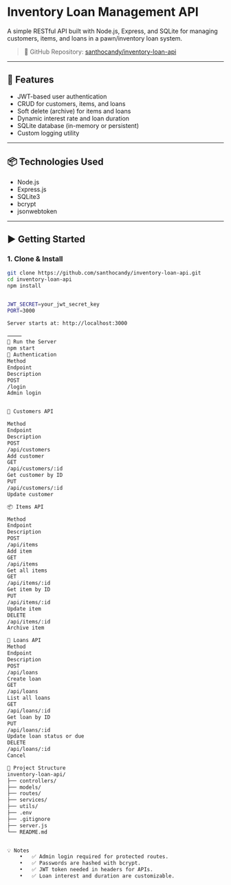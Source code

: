 # Inventory Loan Management API

A simple RESTful API built with Node.js, Express, and SQLite for managing customers, items, and loans in a pawn/inventory loan system.

> 🔗 GitHub Repository: [santhocandy/inventory-loan-api](https://github.com/santhocandy/inventory-loan-api)

---

## 🔧 Features

- JWT-based user authentication
- CRUD for customers, items, and loans
- Soft delete (archive) for items and loans
- Dynamic interest rate and loan duration
- SQLite database (in-memory or persistent)
- Custom logging utility

---

## 📦 Technologies Used

- Node.js
- Express.js
- SQLite3
- bcrypt
- jsonwebtoken

---

## ▶️ Getting Started

### 1. Clone & Install

```bash
git clone https://github.com/santhocandy/inventory-loan-api.git
cd inventory-loan-api
npm install


JWT_SECRET=your_jwt_secret_key
PORT=3000

Server starts at: http://localhost:3000

⸻
🚀 Run the Server
npm start
🔐 Authentication
Method
Endpoint
Description
POST
/login
Admin login


👤 Customers API

Method
Endpoint
Description
POST
/api/customers
Add customer
GET
/api/customers/:id
Get customer by ID
PUT
/api/customers/:id
Update customer

📦 Items API

Method
Endpoint
Description
POST
/api/items
Add item
GET
/api/items
Get all items
GET
/api/items/:id
Get item by ID
PUT
/api/items/:id
Update item
DELETE
/api/items/:id
Archive item

💸 Loans API
Method
Endpoint
Description
POST
/api/loans
Create loan
GET
/api/loans
List all loans
GET
/api/loans/:id
Get loan by ID
PUT
/api/loans/:id
Update loan status or due
DELETE
/api/loans/:id
Cancel 

📁 Project Structure
inventory-loan-api/
├── controllers/
├── models/
├── routes/
├── services/
├── utils/
├── .env
├── .gitignore
├── server.js
└── README.md


💡 Notes
	•	✅ Admin login required for protected routes.
	•	✅ Passwords are hashed with bcrypt.
	•	✅ JWT token needed in headers for APIs.
	•	✅ Loan interest and duration are customizable.

